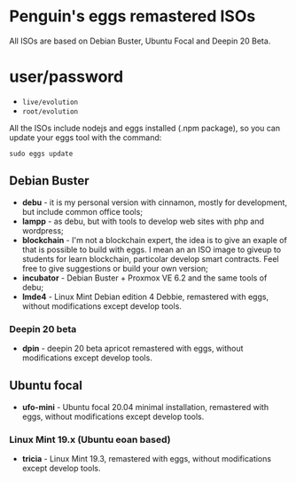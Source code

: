 # Penguin's eggs remastered ISOs

All ISOs are based on Debian Buster, Ubuntu Focal and Deepin 20 Beta. 

# user/password
* ```live/evolution```
* ```root/evolution```

All the ISOs include nodejs and eggs installed (.npm package), so you can
update your eggs tool with the command:

```sudo eggs update```


## Debian Buster

* **debu**  - it is my personal version with cinnamon, mostly for development, but include common office tools;
* **lampp** - as debu, but with tools to develop web sites with php and wordpress;
* **blockchain** - I'm not a blockchain expert, the idea is to give an exaple of that is possible to build with eggs. I mean an an ISO image to giveup to students
for learn blockchain, particolar develop smart contracts. Feel free to give suggestions or build your own version;
* **incubator** - Debian Buster + Proxmox VE 6.2 and the same tools of debu;
* **lmde4** - Linux Mint Debian edition 4 Debbie, remastered with eggs, without modifications except develop tools.

### Deepin 20 beta
* **dpin** - deepin 20 beta apricot remastered with eggs, without modifications except develop tools.

## Ubuntu focal
* **ufo-mini** - Ubuntu focal 20.04 minimal installation, remastered with eggs, without modifications except develop tools.

### Linux Mint 19.x (Ubuntu eoan based)
* **tricia** - Linux Mint 19.3, remastered with eggs, without modifications except develop tools.





